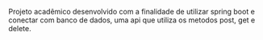 Projeto acadêmico desenvolvido com a finalidade de utilizar spring boot e conectar com banco de dados, uma api que utiliza os metodos post, get e delete.
